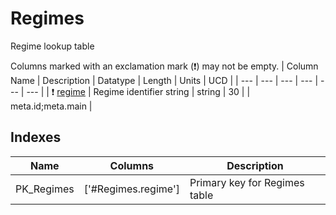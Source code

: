 # Regimes
Regime lookup table


Columns marked with an exclamation mark (❗️) may not be empty.
| Column Name | Description | Datatype | Length | Units  | UCD |
| --- | --- | --- | --- | --- | --- |
| ❗️ <ins>regime</ins> | Regime identifier string | string | 30 |  | meta.id;meta.main  |

## Indexes
| Name | Columns | Description |
| --- | --- | --- |
| PK_Regimes | ['#Regimes.regime'] | Primary key for Regimes table |

